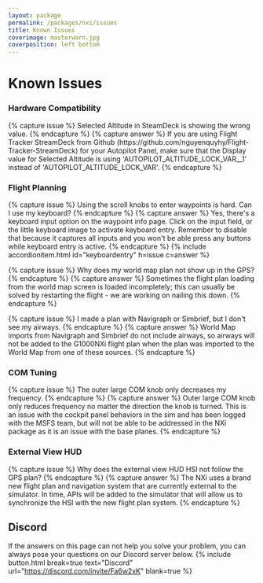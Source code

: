 ```yaml
---
layout: package
permalink: /packages/nxi/issues
title: Known Issues
coverimage: masterwarn.jpg
coverposition: left bottom
---
```


# Known Issues

<div class="accordion accordion-flush mb-4" id="accordion">

<h3>Hardware Compatibility</h3>
{% capture issue %}
Selected Altitude in SteamDeck is showing the wrong value.
{% endcapture %}
{% capture answer %}
If you are using Flight Tracker StreamDeck from Github (https://github.com/nguyenquyhy/Flight-Tracker-StreamDeck) for your Autopilot Panel, make sure that the Display value for Selected Altitude is using 'AUTOPILOT_ALTITUDE_LOCK_VAR__1' instead of 'AUTOPILOT_ALTITUDE_LOCK_VAR'.
{% endcapture %}

<h3>Flight Planning</h3>
{% capture issue %}
Using the scroll knobs to enter waypoints is hard. Can I use my keyboard?
{% endcapture %}
{% capture answer %}
Yes, there's a keyboard input option on the waypoint info page. Click on the input field, or the little keyboard image to activate keyboard entry. Remember to disable that because it captures all inputs and you won't be able press any buttons while keyboard entry is active.
{% endcapture %}
{% include accordionitem.html id="keyboardentry" h=issue c=answer %}

{% capture issue %}
Why does my world map plan not show up in the GPS?
{% endcapture %}
{% capture answer %}
Sometimes the flight plan loading from the world map screen is loaded incompletely; this can usually be solved by restarting the flight - we are working on nailing this down.
{% endcapture %}
  
{% capture issue %}
I made a plan with Navigraph or Simbrief, but I don't see my airways.
{% endcapture %}
{% capture answer %}
World Map imports from Navigraph and Simbrief do not include airways, so airways will not be added to the G1000NXi flight plan when the plan was imported to the World Map from one of these sources.
{% endcapture %}

<h3>COM Tuning</h3>
{% capture issue %}
The outer large COM knob only decreases my frequency.
{% endcapture %}
{% capture answer %}
Outer large COM knob only reduces frequency no matter the direction the knob is turned. This is an issue with the cockpit panel behaviors in the sim and has been logged with the MSFS team, but will not be able to be addressed in the NXi package as it is an issue with the base planes.
{% endcapture %}
  
<h3>External View HUD</h3>
{% capture issue %}
Why does the external view HUD HSI not follow the GPS plan?
{% endcapture %}
{% capture answer %}
The NXi uses a brand new flight plan and navigation system that are currently external to the simulator. In time, APIs will be added to the simulator that will allow us to synchronize the HSI with the new flight plan system.
{% endcapture %}

## Discord
If the answers on this page can not help you solve your problem, you can always pose your questions on our Discord server below.
{% include button.html break=true text="Discord" url="https://discord.com/invite/Fa6w2xK" blank=true %}
